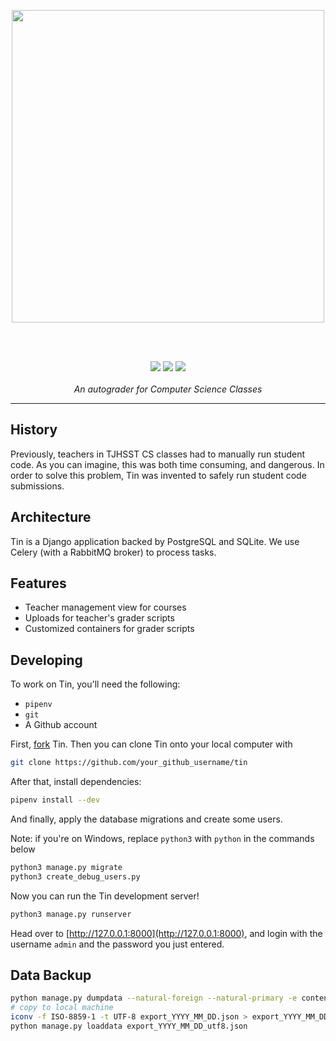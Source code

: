 <p align="center">
  <img src="./assets/tin-logo.gif" width="500">
</p>
<br>
<br>
<p align="center">
  <a href="https://github.com/astral-sh/ruff"><img src="https://img.shields.io/endpoint?url=https://raw.githubusercontent.com/astral-sh/ruff/main/assets/badge/v2.json"></a>
  <img src="https://github.com/tjcsl/tin/actions/workflows/ci.yml/badge.svg">
  <a href="https://github.com/pre-commit/pre-commit"><img src="https://img.shields.io/badge/pre--commit-enabled-brightgreen?logo=pre-commit"></a>
  <br>
  <br>
  <i>An autograder for Computer Science Classes</i>
</p>
<hr>

## History
Previously, teachers in TJHSST CS classes had to manually run student code. As you can imagine,
this was both time consuming, and dangerous. In order to solve this problem, Tin was invented
to safely run student code submissions.

## Architecture
Tin is a Django application backed by PostgreSQL and SQLite. We use Celery (with a RabbitMQ broker) to process tasks.

## Features
* Teacher management view for courses
* Uploads for teacher's grader scripts
* Customized containers for grader scripts

## Developing
To work on Tin, you'll need the following:
* `pipenv`
* `git`
* A Github account

First, [fork](https://docs.github.com/en/pull-requests/collaborating-with-pull-requests/working-with-forks/fork-a-repo#forking-a-repository) Tin.
Then you can clone Tin onto your local computer with
```bash
git clone https://github.com/your_github_username/tin
```
After that, install dependencies:
```bash
pipenv install --dev
```

And finally, apply the database migrations and create some users.

Note: if you're on Windows, replace `python3` with `python` in the commands below
```bash
python3 manage.py migrate
python3 create_debug_users.py
```
Now you can run the Tin development server!
```bash
python3 manage.py runserver
```
Head over to [http://127.0.0.1:8000](http://127.0.0.1:8000), and
login with the username `admin` and the password you just entered.

## Data Backup
```bash
python manage.py dumpdata --natural-foreign --natural-primary -e contenttypes -e admin -e auth.Permission > export_YYYY_MM_DD.json
# copy to local machine
iconv -f ISO-8859-1 -t UTF-8 export_YYYY_MM_DD.json > export_YYYY_MM_DD_utf8.json
python manage.py loaddata export_YYYY_MM_DD_utf8.json
```
